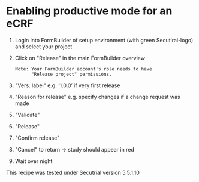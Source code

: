 # Enabling productive mode for an eCRF 

1. Login into FormBuilder of setup environment (with green Secutiral-logo) and select your project<br>
2. Click on "Release"  in the main FormBuilder overview <br>

    ```
    Note: Your FormBuilder account's role needs to have 
          "Release project" permissions.
    ```

3. "Vers. label" e.g. ‘1.0.0’ if very first release
4. "Reason for release" e.g. specify changes if a change request was made
5. "Validate"
6. "Release"
7. "Confirm release"
8. "Cancel" to return → study should appear in red
9. Wait over night
 
 
This recipe was tested under Secutrial version 5.5.1.10
